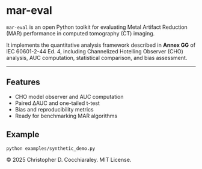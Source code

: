 # mar-eval

`mar-eval` is an open Python toolkit for evaluating Metal Artifact Reduction (MAR)
performance in computed tomography (CT) imaging.

It implements the quantitative analysis framework described in **Annex GG** of
IEC 60601-2-44 Ed. 4, including Channelized Hotelling Observer (CHO) analysis,
AUC computation, statistical comparison, and bias assessment.

---

## Features
- CHO model observer and AUC computation
- Paired ΔAUC and one-tailed t-test
- Bias and reproducibility metrics
- Ready for benchmarking MAR algorithms

## Example

```bash
python examples/synthetic_demo.py
```

© 2025 Christopher D. Cocchiaraley. MIT License.
